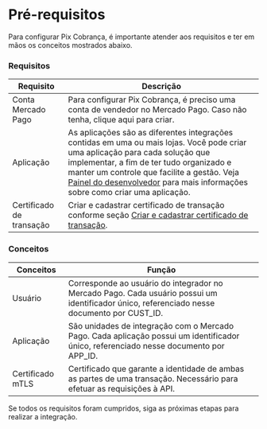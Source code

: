 # Pré-requisitos

Para configurar Pix Cobrança, é importante atender aos requisitos e ter em mãos os conceitos mostrados abaixo.

### Requisitos

| Requisito  | Descrição  |
| --- | --- |
| Conta Mercado Pago  | Para configurar Pix Cobrança, é preciso uma conta de vendedor no Mercado Pago. Caso não tenha, clique aqui para criar.  |
| Aplicação  | As aplicações são as diferentes integrações contidas em uma ou mais lojas. Você pode criar uma aplicação para cada solução que implementar, a fim de ter tudo organizado e manter um controle que facilite a gestão. Veja [Painel do desenvolvedor](/developers/pt/docs/pix-payments/additional-content/your-integrations/dashboard) para mais informações sobre como criar uma aplicação.  |
| Certificado de transação  | Criar e cadastrar certificado de transação conforme seção [Criar e cadastrar certificado de transação](/developers/pt/docs/pix-payments/integration-configuration/certificate-creation).  |

### Conceitos

| Conceitos  | Função  |
| --- | --- |
| Usuário  | Corresponde ao usuário do integrador no Mercado Pago. Cada usuário possui um identificador único, referenciado nesse documento por CUST_ID.  |
| Aplicação  | São unidades de integração com o Mercado Pago. Cada aplicação possui um identificador único, referenciado nesse documento por APP_ID.  |
| Certificado mTLS  | Certificado que garante a identidade de ambas as partes de uma transação. Necessário para efetuar as requisições à API.  |


Se todos os requisitos foram cumpridos, siga as próximas etapas para realizar a integração.